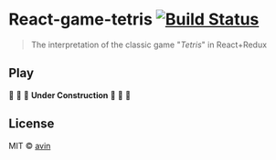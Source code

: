 # React-game-tetris [![Build Status](https://travis-ci.org/avin/react-game-tetris.svg?branch=master)](https://travis-ci.org/avin/react-game-tetris)

> The interpretation of the classic game "_Tetris_" in React+Redux

## Play

:construction: :construction: :construction: **Under Construction** :construction: :construction: :construction:

## License

MIT © [avin](https://github.com/avin)
